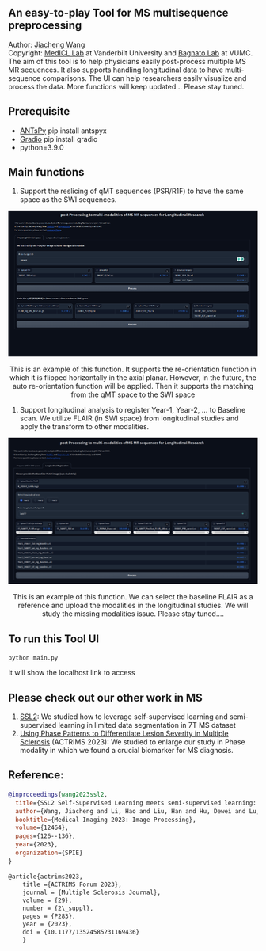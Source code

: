 ## An easy-to-play Tool for MS multisequence preprocessing
Author: [Jiacheng Wang](https://jackywang22.github.io/) <br>
Copyright: [MedICL Lab](https://github.com/MedICL-VU) at Vanderbilt University and [Bagnato Lab](https://www.vumc.org/bagnato-lab/our-mission) at VUMC. <br>
The aim of this tool is to help physicians easily post-process multiple MS MR sequences. It also supports handling longitudinal data to have multi-sequence comparisons. The UI can help researchers easily visualize and process the data. More functions will keep updated... Please stay tuned.

## Prerequisite
- [ANTsPy](https://pypi.org/project/antspyx/) pip install antspyx 
- [Gradio](https://www.gradio.app/) pip install gradio
- python=3.9.0


## Main functions
1. Support the reslicing of qMT sequences (PSR/R1F) to have the same space as the SWI sequences.
<p float="left" align="center">
<img src="images/tab1.png" width="800" /> 
<figcaption align="center">
This is an example of this function. It supports the re-orientation function in which it is flipped horizontally in the axial planar. However, in the future, the auto re-orientation function will be applied. Then it supports the matching from the qMT space to the SWI space
</figcaption>
</p>

1. Support longitudinal analysis to register Year-1, Year-2, ... to Baseline scan. We utilize FLAIR (in SWI space) from longitudinal studies and apply the transform to other modalities.
<p float="left" align="center">
<img src="images/tab2.png" width="800" /> 
<figcaption align="center">
This is an example of this function. We can select the baseline FLAIR as a reference and upload the modalities in the longitudinal studies. We will study the missing modalities issue. Please stay tuned....
</figcaption>
</p>

## To run this Tool UI
```
python main.py
```
It will show the localhost link to access

## Please check out our other work in MS

1. [SSL2](https://arxiv.org/abs/2303.05026): We studied how to leverage self-supervised learning and semi-supervised learning in limited data segmentation in 7T MS dataset
2. [Using Phase Patterns to Differentiate Lesion Severity in Multiple Sclerosis](https://scholar.google.com/citations?view_op=view_citation&hl=zh-TW&user=QMJb-tUAAAAJ&sortby=pubdate&citation_for_view=QMJb-tUAAAAJ:eQOLeE2rZwMC) (ACTRIMS 2023): We studied to enlarge our study in Phase modality in which we found a crucial biomarker for MS diagnosis.

## Reference:
```bibtex
@inproceedings{wang2023ssl2,
  title={SSL2 Self-Supervised Learning meets semi-supervised learning: multiple clerosis segmentation in 7T-MRI from large-scale 3T-MRI},
  author={Wang, Jiacheng and Li, Hao and Liu, Han and Hu, Dewei and Lu, Daiwei and Yoon, Keejin and Barter, Kelsey and Bagnato, Francesca and Oguz, Ipek},
  booktitle={Medical Imaging 2023: Image Processing},
  volume={12464},
  pages={126--136},
  year={2023},
  organization={SPIE}
}
```
```
@article{actrims2023,
	title ={ACTRIMS Forum 2023},
	journal = {Multiple Sclerosis Journal},
	volume = {29},
	number = {2\_suppl},
	pages = {P283},
	year = {2023},
	doi = {10.1177/13524585231169436}
	}
```

